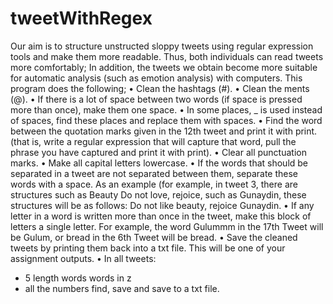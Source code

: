 # tweetWithRegex
Our aim is to structure unstructed sloppy tweets using regular expression tools and make them more readable. Thus, both individuals can read tweets more comfortably; In addition, the tweets we obtain become more suitable for automatic analysis (such as emotion analysis) with computers.
This program does the following;
  • Clean the hashtags (#).
  • Clean the ments (@).
  • If there is a lot of space between two words (if space is pressed more than once), make them one space.
  • In some places, _ is used instead of spaces, find these places and replace them with spaces.
  • Find the word between the quotation marks given in the 12th tweet and print it with print. (that is, write a regular    expression that will capture that word, pull the phrase you have captured and print it with print).
  • Clear all punctuation marks.
  • Make all capital letters lowercase.
  • If the words that should be separated in a tweet are not separated between them, separate these words with a space. As an example (for example, in tweet 3, there are structures such as Beauty Do not love, rejoice, such as Gunaydin, these structures will be as follows: Do not like beauty, rejoice Gunaydin.
  • If any letter in a word is written more than once in the tweet, make this block of letters a single letter. For example, the word Gulummm in the 17th Tweet will be Gulum, or bread in the 6th Tweet will be bread.
  • Save the cleaned tweets by printing them back into a txt file. This will be one of your assignment outputs.
  • In all tweets:
- 5 length words
words in z
- all the numbers
find, save and save to a txt file.
